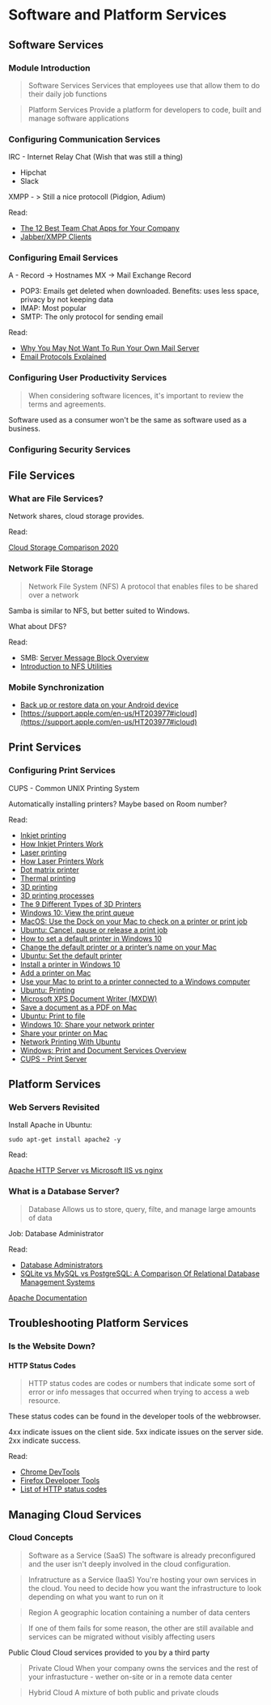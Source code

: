 # Software and Platform Services

## Software Services

### Module Introduction

<blockquote>
Software Services
Services that employees use that allow them to do their daily job functions
</blockquote>

<blockquote>
Platform Services
Provide a platform for developers to code, built and manage software applications
</blockquote>

### Configuring Communication Services

IRC - Internet Relay Chat (Wish that was still a thing)

- Hipchat
- Slack

XMPP - > Still a nice protocoll (Pidgion, Adium)

Read:

- [The 12 Best Team Chat Apps for Your Company](https://zapier.com/blog/best-team-chat-app/)
- [Jabber/XMPP Clients](https://jabber.at/clients/?os=any)

### Configuring Email Services

A - Record -> Hostnames
MX -> Mail Exchange Record

- POP3: Emails get deleted when downloaded. Benefits: uses less space, privacy by not keeping data
- IMAP: Most popular
- SMTP: The only protocol for sending email

Read:

- [Why You May Not Want To Run Your Own Mail Server](https://www.digitalocean.com/community/tutorials/why-you-may-not-want-to-run-your-own-mail-server)
- [Email Protocols Explained](https://blog.servermania.com/what-protocols-send-receive-email-with-the-mail-server/)

### Configuring User Productivity Services

<blockquote>
When considering software licences, it's important to review the terms and agreements.
</blockquote>

Software used as a consumer won't be the same as software used as a business.

### Configuring Security Services

## File Services

### What are File Services?

Network shares, cloud storage provides.

Read:

[Cloud Storage Comparison 2020](https://www.cloudwards.net/comparison/)

### Network File Storage

<blockquote>
Network File System (NFS)
A protocol that enables files to be shared over a network
</blockquote>

Samba is similar to NFS, but better suited to Windows.

What about DFS?

Read:

- SMB: [Server Message Block Overview](https://docs.microsoft.com/en-us/previous-versions/windows/it-pro/windows-server-2012-R2-and-2012/hh831795(v=ws.11)?redirectedfrom=MSDNA)
- [Introduction to NFS Utilities](http://www.linuxfromscratch.org/blfs/view/cvs/basicnet/nfs-utils.html)

### Mobile Synchronization

- [Back up or restore data on your Android device](https://support.google.com/android/answer/2819582?hl=en)
- [https://support.apple.com/en-us/HT203977#icloud](https://support.apple.com/en-us/HT203977#icloud)

## Print Services

### Configuring Print Services

CUPS - Common UNIX Printing System

Automatically installing printers? Maybe based on Room number?

Read:

- [Inkjet printing](https://en.wikipedia.org/wiki/Inkjet_printing)
- [How Inkjet Printers Work](https://computer.howstuffworks.com/inkjet-printer.htm)
- [Laser printing](https://en.wikipedia.org/wiki/Laser_printing)
- [How Laser Printers Work](https://computer.howstuffworks.com/laser-printer.htm)
- [Dot matrix printer](https://en.wikipedia.org/wiki/Dot_matrix_printer)
- [Thermal printing](https://en.wikipedia.org/wiki/Thermal_printing)
- [3D printing](https://en.wikipedia.org/wiki/3D_printing)
- [3D printing processes](https://en.wikipedia.org/wiki/3D_printing_processes)
- [The 9 Different Types of 3D Printers](https://3dinsider.com/3d-printer-types/)
- [Windows 10: View the print queue](https://support.microsoft.com/en-us/help/4027370/windows-10-view-the-print-queue)
- [MacOS: Use the Dock on your Mac to check on a printer or print job](https://support.apple.com/guide/mac-help/dock-mac-check-a-printer-print-job-mchle453335f/mac)
- [Ubuntu: Cancel, pause or release a print job](https://help.ubuntu.com/stable/ubuntu-help/printing-cancel-job.html)
- [How to set a default printer in Windows 10](https://support.microsoft.com/en-us/help/4028622/windows-10-how-to-set-a-default-printer)
- [Change the default printer or a printer’s name on your Mac](https://support.apple.com/guide/mac-help/change-default-printer-a-printers-mac-mchlp1036/mac)
- [Ubuntu: Set the default printer](https://help.ubuntu.com/stable/ubuntu-help/printing-setup-default-printer.html)
- [Install a printer in Windows 10](https://support.microsoft.com/en-us/help/4015386/windows-10-install-printer)
- [Add a printer on Mac](https://support.apple.com/guide/mac-help/add-a-printer-on-mac-mh14004/mac)
- [Use your Mac to print to a printer connected to a Windows computer](https://support.apple.com/guide/mac-help/mac-print-a-printer-connected-windows-mchlp2437/mac)
- [Ubuntu: Printing](https://help.ubuntu.com/stable/ubuntu-help/printing.html)
- [Microsoft XPS Document Writer (MXDW)](https://docs.microsoft.com/en-us/windows/win32/printdocs/microsoft-xps-document-writer)
- [Save a document as a PDF on Mac](https://support.apple.com/guide/mac-help/save-a-document-as-a-pdf-on-mac-mchlp1531/mac)
- [Ubuntu: Print to file](https://help.ubuntu.com/stable/ubuntu-help/printing-to-file.html)
- [Windows 10: Share your network printer](https://support.microsoft.com/en-us/help/4089224/windows-10-share-network-printer)
- [Share your printer on Mac](https://support.apple.com/guide/mac-help/share-your-printer-on-mac-mchlp2424/mac)
- [Network Printing With Ubuntu](https://help.ubuntu.com/community/NetworkPrintingWithUbuntu)
- [Windows: Print and Document Services Overview](https://docs.microsoft.com/en-us/previous-versions/windows/it-pro/windows-server-2012-r2-and-2012/hh831468(v=ws.11))
- [CUPS - Print Server](https://help.ubuntu.com/lts/serverguide/cups.html)

## Platform Services

### Web Servers Revisited

Install Apache in Ubuntu:

    sudo apt-get install apache2 -y

Read:

[Apache HTTP Server vs Microsoft IIS vs nginx](https://stackshare.io/stackups/apache-httpd-vs-microsoft-iis-vs-nginx)

### What is a Database Server?

<blockquote>
Database
Allows us to store, query, filte, and manage large amounts of data
</blockquote>

Job: Database Administrator

Read:

- [Database Administrators](https://www.bls.gov/ooh/computer-and-information-technology/database-administrators.htm)
- [SQLite vs MySQL vs PostgreSQL: A Comparison Of Relational Database Management Systems](https://www.digitalocean.com/community/tutorials/sqlite-vs-mysql-vs-postgresql-a-comparison-of-relational-database-management-systems)

[Apache Documentation](https://httpd.apache.org/docs/current/)

## Troubleshooting Platform Services

### Is the Website Down?

#### HTTP Status Codes

<blockquote>
HTTP status codes are codes or numbers that indicate some sort of error or info messages that occurred when trying to access a web resource.
</blockquote>

These status codes can be found in the developer tools of the webbrowser.

4xx indicate issues on the client side.
5xx indicate issues on the server side.
2xx indicate success.

Read:

- [Chrome DevTools](https://developers.google.com/web/tools/chrome-devtools?utm_source=dcc&utm_medium=redirect&utm_campaign=2018Q2)
- [Firefox Developer Tools](https://developer.mozilla.org/en-US/docs/Tools)
- [List of HTTP status codes](https://en.wikipedia.org/wiki/List_of_HTTP_status_codes)

## Managing Cloud Services

### Cloud Concepts

<blockquote>
Software as a Service (SaaS)
The software is already preconfigured and the user isn't deeply involved in the cloud configuration.
</blockquote>

<blockquote>
Infratructure as a Service (IaaS)
You're hosting your own services in the cloud. You need to decide how you want the infrastructure to look depending on what you want to run on it
</blockquote>

<blockquote>
Region
A geographic location containing a number of data centers
</blockquote>

<blockquote>
If one of them fails for some reason, the other are still available and services can be migrated without visibly affecting users
</blockquote>

<blocquote>
Public Cloud
Cloud services provided to you by a third party
</blockquote>

<blockquote>
Private Cloud
When your company owns the services and the rest of your infrastucture - wether on-site or in a remote data center
</blockquote>

<blockquote>
Hybrid Cloud
A mixture of both public and private clouds
</blockquote>



